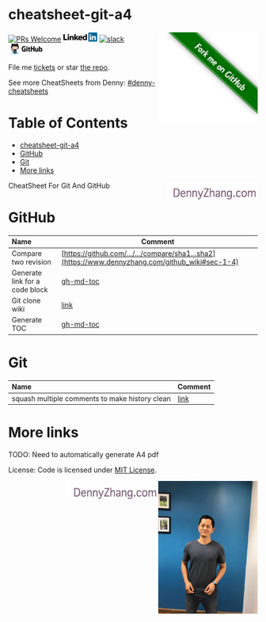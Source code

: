 # cheatsheet-git-a4
<a href="https://github.com/DennyZhang?tab=followers"><img align="right" width="200" height="183" src="https://raw.githubusercontent.com/USDevOps/mywechat-slack-group/master/images/fork_github.png" /></a>

[![PRs Welcome](https://img.shields.io/badge/PRs-welcome-brightgreen.svg)](http://makeapullrequest.com) [![LinkedIn](https://raw.githubusercontent.com/USDevOps/mywechat-slack-group/master/images/linkedin_icon.png)](https://www.linkedin.com/in/dennyzhang001) <a href="https://www.dennyzhang.com/slack" target="_blank" rel="nofollow"><img src="http://slack.dennyzhang.com/badge.svg" alt="slack"/></a> [![Github](https://raw.githubusercontent.com/USDevOps/mywechat-slack-group/master/images/github.png)](https://github.com/DennyZhang)

File me [tickets](https://github.com/DennyZhang/cheatsheet-git-a4/issues) or star [the repo](https://github.com/DennyZhang/cheatsheet-git-a4).

See more CheatSheets from Denny: [#denny-cheatsheets](https://github.com/topics/denny-cheatsheets)

Table of Contents
=================
   * [cheatsheet-git-a4](#cheatsheet-git-a4)
   * [GitHub](#github)
   * [Git](#git)
   * [More links](#more-links)


<a href="https://www.dennyzhang.com"><img align="right" width="185" height="37" src="https://raw.githubusercontent.com/USDevOps/mywechat-slack-group/master/images/dns_small.png"></a>

CheatSheet For Git And GitHub

# GitHub

| Name                           | Comment                                                                                           |
| :----------------------------  | ------------------------------------------------------------------------------------------------- |
| Compare two revision           | [https://github.com/…/…/compare/sha1…sha2](https://www.dennyzhang.com/github_wiki#sec-1-4)        |
| Generate link for a code block | [gh-md-toc](https://www.dennyzhang.com/github_wiki#sec-1-3)                                       |
| Git clone wiki                 | [link](https://www.dennyzhang.com/github_wiki#sec-1-1)                                            |
| Generate TOC                   | [gh-md-toc](https://www.dennyzhang.com/github_wiki#sec-1-2)                                       |

# Git

| Name                                           | Comment                                                                                                                     |
| :--------------------------------------------- | --------------------------------------------------------------------------------------------------------------------------- |
| squash multiple comments to make history clean | [link](https://github.com/todotxt/todo.txt-android/wiki/Squash-All-Commits-Related-to-a-Single-Issue-into-a-Single-Commit)  |

# More links

TODO: Need to automatically generate A4 pdf

License: Code is licensed under [MIT License](https://www.dennyzhang.com/wp-content/mit_license.txt).

<a href="https://www.dennyzhang.com"><img align="right" width="201" height="268" src="https://raw.githubusercontent.com/USDevOps/mywechat-slack-group/master/images/denny_201706.png"></a>

<a href="https://www.dennyzhang.com"><img align="right" src="https://raw.githubusercontent.com/USDevOps/mywechat-slack-group/master/images/dns_small.png"></a>

